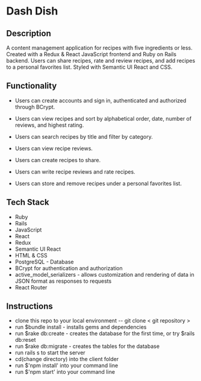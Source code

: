 # Dash Dish

## Description
  
A content management application for recipes with five ingredients or less. Created with a Redux & React JavaScript frontend and Ruby on Rails backend. Users can share recipes, rate and review recipes, and add recipes to a personal favorites list. Styled with Semantic UI React and CSS.
  
## Functionality

- Users can create accounts and sign in, authenticated and authorized through BCrypt.

- Users can view recipes and sort by alphabetical order, date, number of reviews, and highest rating.

- Users can search recipes by title and filter by category.

- Users can view recipe reviews.

- Users can create recipes to share. 

- Users can write recipe reviews and rate recipes. 

- Users can store and remove recipes under a personal favorites list. 

## Tech Stack

- Ruby 
- Rails
- JavaScript
- React
- Redux
- Semantic UI React
- HTML & CSS
- PostgreSQL - Database
- BCrypt for authentication and authorization
- active_model_serializers - allows customization and rendering of data in JSON format as responses to requests
- React Router

## Instructions

- clone this repo to your local environment -- git clone < git repository >
- run $bundle install - installs gems and dependencies
- run $rake db:create - creates the database for the first time, or try $rails db:reset
- run $rake db:migrate - creates the tables for the database
- run rails s to start the server
- cd(change directory) into the client folder
- run $'npm install' into your command line
- run $'npm start' into your command line

